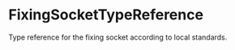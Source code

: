 FixingSocketTypeReference
=========================

Type reference for the fixing socket according to local standards.

